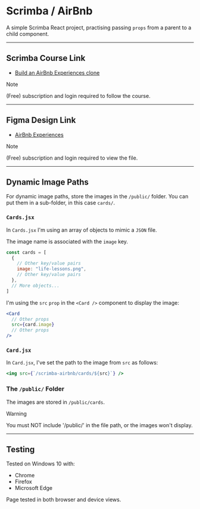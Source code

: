 # Scrimba / AirBnb

A simple Scrimba React project, practising passing `props` from a parent to a child component.

---

## Scrimba Course Link

- [Build an AirBnb Experiences clone](https://scrimba.com/playlist/pqQgrcN)

> [!NOTE]
> (Free) subscription and login required to follow the course.

---

## Figma Design Link

- [AirBnb Experiences](https://www.figma.com/file/4YjrygFEXOcDp9AAnVFv7o/Airbnb-Experiences?type=design&node-id=2-2&mode=design&t=7jEF9WdeSe4zPuP0-0)

> [!NOTE]
> (Free) subscription and login required to view the file.

---

## Dynamic Image Paths

For dynamic image paths, store the images in the `/public/` folder. You can put them in a sub-folder, in this case `cards/`.

### `Cards.jsx`

In `Cards.jsx` I'm using an array of objects to mimic a `JSON` file.

The image name is associated with the `image` key.

```jsx
const cards = [
  {
    // Other key/value pairs
    image: "life-lessons.png",
    // Other key/value pairs
  },
  // More objects...
]
```

I'm using the `src` `prop` in the `<Card />` component to display the image:

```jsx
<Card
  // Other props
  src={card.image}
  // Other props
/>
```

### `Card.jsx`

In `Card.jsx`, I've set the path to the image from `src` as follows:

```jsx
<img src={`/scrimba-airbnb/cards/${src}`} />
```

### The `/public/` Folder

The images are stored in `/public/cards`.

> [!WARNING]
> You must NOT include '/public/' in the file path, or the images won't display.

---

## Testing

Tested on Windows 10 with:

- Chrome
- Firefox
- Microsoft Edge

Page tested in both browser and device views.
